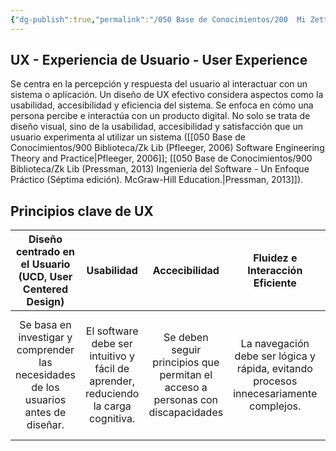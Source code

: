 ```yaml
---
{"dg-publish":true,"permalink":"/050 Base de Conocimientos/200  Mi Zettelkasten/100 Docencia/IS1/2025/Clase 02 Introducción a la Ingeniería del Software/Zk Diseño de Experiencia de Usuario (UX)/","tags":["definir"]}
---
```


## UX - Experiencia de Usuario - User Experience
Se centra en la percepción y respuesta del usuario al interactuar con un sistema o aplicación. Un diseño de UX efectivo considera aspectos como la usabilidad, accesibilidad y eficiencia del sistema. Se enfoca en cómo una persona percibe e interactúa con un producto digital. No solo se trata de diseño visual, sino de la usabilidad, accesibilidad y satisfacción que un usuario experimenta al utilizar un sistema ([[050 Base de Conocimientos/900 Biblioteca/Zk Lib (Pfleeger, 2006) Software Engineering Theory and Practice\|Pfleeger, 2006]]; [[050 Base de Conocimientos/900 Biblioteca/Zk Lib (Pressman, 2013) Ingeniería del Software - Un Enfoque Práctico (Séptima edición). McGraw-Hill Education.\|Pressman, 2013]]).

## Principios clave de UX

|              Diseño centrado en el Usuario (UCD, User Centered Design)               |                                     Usabilidad                                     |                                  Accecibilidad                                  |                            Fluidez e Interacción Eficiente                            |                                       Pruebas con Usuarios                                       |
| :----------------------------------------------------------------------------------: | :--------------------------------------------------------------------------------: | :-----------------------------------------------------------------------------: | :-----------------------------------------------------------------------------------: | :----------------------------------------------------------------------------------------------: |
| Se basa en investigar y comprender las necesidades de los usuarios antes de diseñar. | El software debe ser intuitivo y fácil de aprender, reduciendo la carga cognitiva. | Se deben seguir principios que permitan el acceso a personas con discapacidades | La navegación debe ser lógica y rápida, evitando procesos innecesariamente complejos. | Se realizan pruebas de usabilidad para identificar problemas antes del lanzamiento del software. |
